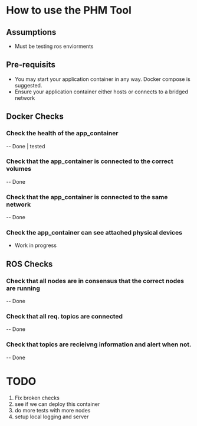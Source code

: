# How to use the PHM Tool

## Assumptions
- Must be testing ros enviorments

## Pre-requisits
- You may start your application container in any way. Docker compose is suggested. 
- Ensure your application container either hosts or connects to a bridged network

## Docker Checks

### Check the health of the app_container
-- Done | tested

### Check that the app_container is connected to the correct volumes
-- Done 

### Check that the app_container is connected to the same network
-- Done 

### Check the app_container can see attached physical devices
- Work in progress

## ROS Checks

### Check that all nodes are in consensus that the correct nodes are running
-- Done

### Check that all req. topics are connected
-- Done

### Check that topics are recieivng information and alert when not. 
-- Done

# TODO
1) Fix broken checks
2) see if we can deploy this container
3) do more tests with more nodes
4) setup local logging and server